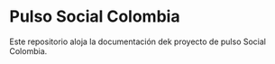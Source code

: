 # Pulso Social Colombia

Este repositorio aloja la documentación dek proyecto de pulso Social Colombia. 

